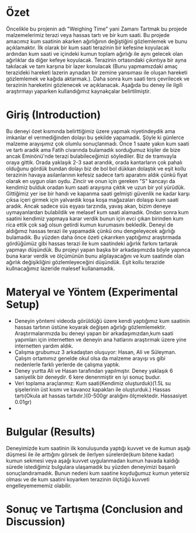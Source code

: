 
# Özet
Öncelikle bu projenin adı "Weighing Time" yani Zamanı Tartmak bu projede malzemelerimiz terazi veya hassas tartı ve bir kum saati.
Bu projede amacımız kum saatinin akarken ağırlığının değiştiğini gözlemlemek ve bunu açıklamaktır.
İlk olarak bir kum saati terazinin bir kefesine koyulacak ardından kum saati ve içindeki kumun toplam ağırlığı ile aynı gelecek olan
ağırlıklar da diğer kefeye koyulacak. Terazinin ortasındaki çıkıntıya bir ayna takılacak ve tam karşına bir lazer konulacak
(Bunu yapmamızdaki amaç terazideki hareketi lazerin aynadan bir zemine yansıması ile oluşan hareketi gözlemlemek ve kağıda aktarmak.).
Daha sonra kum saati ters çevrilecek ve terazinin hareketini gözlenecek ve açıklanacak. Aşağıda bu deney ile ilgili araştırmayı yaparken
kullandığımız kaynakçalar belirtilmiştir.
# Giriş (Introduction)
Bu deneyi özet kısmında belirttiğimiz üzere yapmak niyetindeydik ama imkanlar el vermediğinden dolayı bu şekilde yapamadık. Şöyle ki günlerce malzeme arayışımız çok olumlu sonuçlanmadı. Önce 1 saate yakın kum saati ve tartı aradık ama Fatih civarında bulamadık sorduğumuz kişiler de bize ancak Eminönü'nde terazi bulabileceğimizi söylediler. Biz de tramvayla oraya gittik. Orada yaklaşık 2-3 saat arandık, orada kantarların çok pahalı olduğunu gördük bundan dolayı biz de bol bol dükkan dolaştık ve eşit kollu terazinin havaya asılanlarının kefesiz sadece tartı aparatını aldık çünkü fiyat olarak en uygun olan oydu. Zincir ve onun için gereken "S" kancayı da kendimiz bulduk oradan kum saati arayışına çıktık ve uzun bir yol yürüdük. Gittiğimiz yer ise bir handı ve kapanma saati gelmişti güvenlik ne kadar karşı çıksa içeri girmek için yalvardık koşa koşa mağazaları dolaşıp kum saati aradık. Ancak sadece süs eşyası tarzında, yavaş akan, bizim deneye uymayanlardan bulabildik ve melasef kum saati alamadık. Ondan sonra kum saatini kendimiz yapmaya karar verdik bunun için evci çıkan birinden kum rica ettik çok sağ olsun getirdi kumun kurumasını bekledik. Deneyi de aldığımız hassas terazi ile yapamadık çünkü onu dengeleyecek ağırlığı bulamadık. Bu yüzden daha önce özeti çıkarırken yaptığımız araştırmada gördüğümüz gibi hassas terazi ile kum saatindeki ağırlık farkını tartarak yapmayı düşündük. Bu projeyi yapan başka bir arkadaşımızda böyle yapınca buna karar verdik ve ölçümünün bunu algılayacağını ve kum saatinde olan ağırlık değişikliğini gözlemleyeceğini düşündük. Eşit kollu terazide kullnacağımız lazeride malesef kullanamadık.
# Materyal ve Yöntem (Experimental Setup)
* Deneyin yöntemi videoda görüldüğü üzere kendi yaptığımız kum saatinin hassas tartının üstüne koyarak değişen ağırlığı gözlemlemektir.
Araştırmalarımızda bu deneyi yapan bir arkadaşımızdan,kum saati yapımları için internetten ve deneyin ana hatlarını araştırmak üzere yine internetten yardım aldık.
* Çalışma grubumuz 3 arkadaştan oluşuyor: Hasan, Ali ve Süleyman. Çalışm ortamımız genelde okul olsa da malzeme arayışı vs gibi nedenlerle farklı yerlerde de çalışma yaptık.
* Deney yurtta Ali ve Hasan tarafından yapılmıştır. Deney yaklaşık 6 saniyelik bir deneydir. 6 kere denenmiştir en iyi sonuç budur.
* Veri toplama araçlarımız: 
Kum saati(Kendimiz oluşturduk)(1.5L su şişelerinin üst kısmı ve kavanoz kapakları ile oluşturduk.) 
Hassas tartı(Okula ait hassas tartıdır.)(0-500gr aralığını ölçmektedir. Hassasiyet 0.01gr)
* 

# Bulgular (Results)
Deneyimizde kum saatinin ilk konuluşunda yaptığı kuvvet ve de kumun aşağı düşmesi ile  ile arttığını görsek de ilerlyen sürelerde(kum bitene kadar) kumun sekmesi veya aşağı kuvvet uygulanmadan kumun havada kaldığı sürede istediğimiz bulgulara ulaşamadık bu yüzden deneyimizi başarılı sonuçlandıramadık. Bunun nedeni kum saatine koyduğumuz kumun yetersiz olması ve de kum saatini koyarken terazinin ölçtüğü kuvveti engelleyemememiz olabilir.



# Sonuç ve Tartışma (Conclusion and Discussion) 
 


